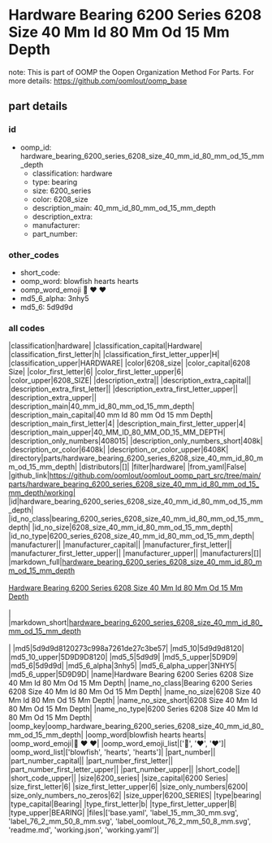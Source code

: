 # Hardware Bearing 6200 Series 6208 Size 40 Mm Id 80 Mm Od 15 Mm Depth  

note: This is part of OOMP the Oopen Organization Method For Parts. For more details: https://github.com/oomlout/oomp_base

##  part details





### id
* oomp_id: hardware_bearing_6200_series_6208_size_40_mm_id_80_mm_od_15_mm_depth
  * classification: hardware
  * type: bearing
  * size: 6200_series
  * color: 6208_size
  * description_main: 40_mm_id_80_mm_od_15_mm_depth
  * description_extra: 
  * manufacturer: 
  * part_number: 

### other_codes
* short_code: 
* oomp_word: blowfish hearts hearts
* oomp_word_emoji :blowfish: :hearts: :hearts:
* md5_6_alpha: 3nhy5
* md5_6: 5d9d9d

### all codes 
|classification|hardware|
|classification_capital|Hardware|
|classification_first_letter|h|
|classification_first_letter_upper|H|
|classification_upper|HARDWARE|
|color|6208_size|
|color_capital|6208 Size|
|color_first_letter|6|
|color_first_letter_upper|6|
|color_upper|6208_SIZE|
|description_extra||
|description_extra_capital||
|description_extra_first_letter||
|description_extra_first_letter_upper||
|description_extra_upper||
|description_main|40_mm_id_80_mm_od_15_mm_depth|
|description_main_capital|40 mm Id 80 mm Od 15 mm Depth|
|description_main_first_letter|4|
|description_main_first_letter_upper|4|
|description_main_upper|40_MM_ID_80_MM_OD_15_MM_DEPTH|
|description_only_numbers|408015|
|description_only_numbers_short|408k|
|description_or_color|6408k|
|description_or_color_upper|6408K|
|directory|parts/hardware_bearing_6200_series_6208_size_40_mm_id_80_mm_od_15_mm_depth|
|distributors|[]|
|filter|hardware|
|from_yaml|False|
|github_link|https://github.com/oomlout/oomlout_oomp_part_src/tree/main/parts/hardware_bearing_6200_series_6208_size_40_mm_id_80_mm_od_15_mm_depth/working|
|id|hardware_bearing_6200_series_6208_size_40_mm_id_80_mm_od_15_mm_depth|
|id_no_class|bearing_6200_series_6208_size_40_mm_id_80_mm_od_15_mm_depth|
|id_no_size|6208_size_40_mm_id_80_mm_od_15_mm_depth|
|id_no_type|6200_series_6208_size_40_mm_id_80_mm_od_15_mm_depth|
|manufacturer||
|manufacturer_capital||
|manufacturer_first_letter||
|manufacturer_first_letter_upper||
|manufacturer_upper||
|manufacturers|[]|
|markdown_full|[hardware_bearing_6200_series_6208_size_40_mm_id_80_mm_od_15_mm_depth](https://github.com/oomlout/oomlout_oomp_part_src/tree/main/parts/hardware_bearing_6200_series_6208_size_40_mm_id_80_mm_od_15_mm_depth/working)<br>[](https://github.com/oomlout/oomlout_oomp_part_src/tree/main/parts/hardware_bearing_6200_series_6208_size_40_mm_id_80_mm_od_15_mm_depth/working)<br>[Hardware Bearing 6200 Series 6208 Size 40 Mm Id 80 Mm Od 15 Mm Depth](https://github.com/oomlout/oomlout_oomp_part_src/tree/main/parts/hardware_bearing_6200_series_6208_size_40_mm_id_80_mm_od_15_mm_depth/working)<br><br>|
|markdown_short|[hardware_bearing_6200_series_6208_size_40_mm_id_80_mm_od_15_mm_depth](https://github.com/oomlout/oomlout_oomp_part_src/tree/main/parts/hardware_bearing_6200_series_6208_size_40_mm_id_80_mm_od_15_mm_depth/working)<br><br>|
|md5|5d9d9d8120273c998a7261de27c3be57|
|md5_10|5d9d9d8120|
|md5_10_upper|5D9D9D8120|
|md5_5|5d9d9|
|md5_5_upper|5D9D9|
|md5_6|5d9d9d|
|md5_6_alpha|3nhy5|
|md5_6_alpha_upper|3NHY5|
|md5_6_upper|5D9D9D|
|name|Hardware Bearing 6200 Series 6208 Size 40 Mm Id 80 Mm Od 15 Mm Depth|
|name_no_class|Bearing 6200 Series 6208 Size 40 Mm Id 80 Mm Od 15 Mm Depth|
|name_no_size|6208 Size 40 Mm Id 80 Mm Od 15 Mm Depth|
|name_no_size_short|6208 Size 40 Mm Id 80 Mm Od 15 Mm Depth|
|name_no_type|6200 Series 6208 Size 40 Mm Id 80 Mm Od 15 Mm Depth|
|oomp_key|oomp_hardware_bearing_6200_series_6208_size_40_mm_id_80_mm_od_15_mm_depth|
|oomp_word|blowfish hearts hearts|
|oomp_word_emoji|:blowfish: :hearts: :hearts:|
|oomp_word_emoji_list|[':blowfish:', ':hearts:', ':hearts:']|
|oomp_word_list|['blowfish', 'hearts', 'hearts']|
|part_number||
|part_number_capital||
|part_number_first_letter||
|part_number_first_letter_upper||
|part_number_upper||
|short_code||
|short_code_upper||
|size|6200_series|
|size_capital|6200 Series|
|size_first_letter|6|
|size_first_letter_upper|6|
|size_only_numbers|6200|
|size_only_numbers_no_zeros|62|
|size_upper|6200_SERIES|
|type|bearing|
|type_capital|Bearing|
|type_first_letter|b|
|type_first_letter_upper|B|
|type_upper|BEARING|
|files|['base.yaml', 'label_15_mm_30_mm.svg', 'label_76_2_mm_50_8_mm.svg', 'label_oomlout_76_2_mm_50_8_mm.svg', 'readme.md', 'working.json', 'working.yaml']|
